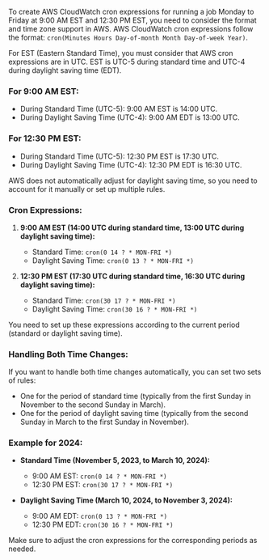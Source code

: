 To create AWS CloudWatch cron expressions for running a job Monday to Friday at 9:00 AM EST and 12:30 PM EST, you need to consider the format and time zone support in AWS. AWS CloudWatch cron expressions follow the format: `cron(Minutes Hours Day-of-month Month Day-of-week Year)`.

For EST (Eastern Standard Time), you must consider that AWS cron expressions are in UTC. EST is UTC-5 during standard time and UTC-4 during daylight saving time (EDT).

### For 9:00 AM EST:
- During Standard Time (UTC-5): 9:00 AM EST is 14:00 UTC.
- During Daylight Saving Time (UTC-4): 9:00 AM EDT is 13:00 UTC.

### For 12:30 PM EST:
- During Standard Time (UTC-5): 12:30 PM EST is 17:30 UTC.
- During Daylight Saving Time (UTC-4): 12:30 PM EDT is 16:30 UTC.

AWS does not automatically adjust for daylight saving time, so you need to account for it manually or set up multiple rules. 

### Cron Expressions:
1. **9:00 AM EST (14:00 UTC during standard time, 13:00 UTC during daylight saving time):**
   - Standard Time: `cron(0 14 ? * MON-FRI *)`
   - Daylight Saving Time: `cron(0 13 ? * MON-FRI *)`

2. **12:30 PM EST (17:30 UTC during standard time, 16:30 UTC during daylight saving time):**
   - Standard Time: `cron(30 17 ? * MON-FRI *)`
   - Daylight Saving Time: `cron(30 16 ? * MON-FRI *)`

You need to set up these expressions according to the current period (standard or daylight saving time).

### Handling Both Time Changes:
If you want to handle both time changes automatically, you can set two sets of rules:
- One for the period of standard time (typically from the first Sunday in November to the second Sunday in March).
- One for the period of daylight saving time (typically from the second Sunday in March to the first Sunday in November).

### Example for 2024:
- **Standard Time (November 5, 2023, to March 10, 2024):**
  - 9:00 AM EST: `cron(0 14 ? * MON-FRI *)`
  - 12:30 PM EST: `cron(30 17 ? * MON-FRI *)`

- **Daylight Saving Time (March 10, 2024, to November 3, 2024):**
  - 9:00 AM EDT: `cron(0 13 ? * MON-FRI *)`
  - 12:30 PM EDT: `cron(30 16 ? * MON-FRI *)`

Make sure to adjust the cron expressions for the corresponding periods as needed.